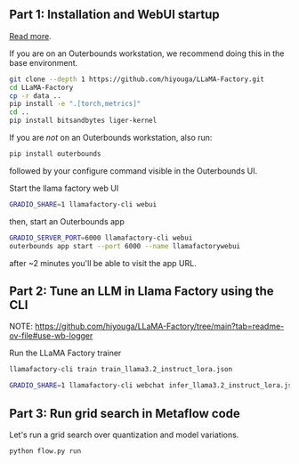 ## Part 1: Installation and WebUI startup
[Read more](https://github.com/hiyouga/LLaMA-Factory?tab=readme-ov-file#installation).

If you are on an Outerbounds workstation, we recommend doing this in the base environment.
```bash
git clone --depth 1 https://github.com/hiyouga/LLaMA-Factory.git
cd LLaMA-Factory
cp -r data ..
pip install -e ".[torch,metrics]"
cd ..
pip install bitsandbytes liger-kernel
```

If you are _not_ on an Outerbounds workstation, also run:
```bash
pip install outerbounds
```
followed by your configure command visible in the Outerbounds UI.

Start the llama factory web UI

```bash
GRADIO_SHARE=1 llamafactory-cli webui
```

then, start an Outerbounds app
```bash
GRADIO_SERVER_PORT=6000 llamafactory-cli webui
outerbounds app start --port 6000 --name llamafactorywebui
```

after ~2 minutes you'll be able to visit the app URL.

## Part 2: Tune an LLM in Llama Factory using the CLI

NOTE: https://github.com/hiyouga/LLaMA-Factory/tree/main?tab=readme-ov-file#use-wb-logger

Run the LLaMA Factory trainer
```bash
llamafactory-cli train train_llama3.2_instruct_lora.json 
```

```bash
GRADIO_SHARE=1 llamafactory-cli webchat infer_llama3.2_instruct_lora.json
```

## Part 3: Run grid search in Metaflow code
Let's run a grid search over quantization and model variations.

```bash
python flow.py run
```